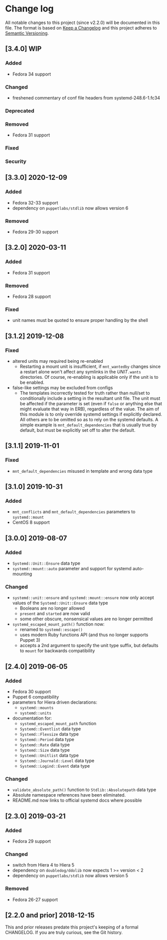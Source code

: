 <!--
This file is part of the doubledog-systemd Puppet module.
Copyright 2018-2021 John Florian
SPDX-License-Identifier: GPL-3.0-or-later

Template

## [VERSION] WIP
### Added
### Changed
### Deprecated
### Removed
### Fixed
### Security

-->

# Change log

All notable changes to this project (since v2.2.0) will be documented in this file.  The format is based on [Keep a Changelog](http://keepachangelog.com/en/1.0.0/) and this project adheres to [Semantic Versioning](http://semver.org).

## [3.4.0] WIP
### Added
- Fedora 34 support
### Changed
- freshened commentary of conf file headers from systemd-248.6-1.fc34
### Deprecated
### Removed
- Fedora 31 support
### Fixed
### Security

## [3.3.0] 2020-12-09
### Added
- Fedora 32-33 support
- dependency on `puppetlabs/stdlib` now allows version 6
### Removed
- Fedora 29-30 support

## [3.2.0] 2020-03-11
### Added
- Fedora 31 support
### Removed
- Fedora 28 support
### Fixed
- unit names must be quoted to ensure proper handling by the shell

## [3.1.2] 2019-12-08
### Fixed
- altered units may required being re-enabled
    - Restarting a mount unit is insufficient, if `mnt_wantedby` changes since a restart alone won't affect any symlinks in the *UNIT*`.wants` directories.  Of course, re-enabling is applicable only if the unit is to be enabled.
- false-like settings may be excluded from configs
    - The templates incorrectly tested for truth rather than null/set to conditionally include a setting in the resultant unit file.  The unit must be affected if the parameter is set (even if `false` or anything else that might evaluate that way in ERB), regardless of the value.  The aim of this module is to only override systemd settings if explicitly declared.  All others are to be omitted so as to rely on the systemd defaults.  A simple example is `mnt_default_dependencies` that is usually true by default, but must be explicitly set off to alter the default.

## [3.1.1] 2019-11-01
### Fixed
- `mnt_default_dependencies` misused in template and wrong data type

## [3.1.0] 2019-10-31
### Added
- `mnt_conflicts` and `mnt_default_dependencies` parameters to `systemd::mount`
- CentOS 8 support

## [3.0.0] 2019-08-07
### Added
- `Systemd::Unit::Ensure` data type
- `systemd::mount::auto` parameter and support for systemd auto-mounting
### Changed
- `systemd::unit::ensure` and `systemd::mount::ensure` now only accept values of the `Systemd::Unit::Ensure` data type
    - Booleans are no longer allowed
    - `present` and `started` are now valid
    - some other obscure, nonsensical values are no longer permitted
- `systemd_escaped_mount_path()` function now:
    - renamed to `systemd::escape()`
    - uses modern Ruby functions API (and thus no longer supports Puppet 3)
    - accepts a 2nd argument to specify the unit type suffix, but defaults to `mount` for backwards compatibility

## [2.4.0] 2019-06-05
### Added
- Fedora 30 support
- Puppet 6 compatibility
- parameters for Hiera driven declarations:
    - `systemd::mounts`
    - `systemd::units`
- documentation for:
    - `systemd_escaped_mount_path` function
    - `Systemd::Eventlist` data type
    - `Systemd::Flexsize` data type
    - `Systemd::Period` data type
    - `Systemd::Rate` data type
    - `Systemd::Size` data type
    - `Systemd::Unitlist` data type
    - `Systemd::Journald::Level` data type
    - `Systemd::Logind::Event` data type
### Changed
- `validate_absolute_path()` function to `Stdlib::Absolutepath` data type
- Absolute namespace references have been eliminated.
- README.md now links to official systemd docs where possible

## [2.3.0] 2019-03-21
### Added
- Fedora 29 support
### Changed
- switch from Hiera 4 to Hiera 5
- dependency on `doubledog/ddolib` now expects 1 >= version < 2
- dependency on `puppetlabs/stdlib` now allows version 5
### Removed
- Fedora 26-27 support

## [2.2.0 and prior] 2018-12-15

This and prior releases predate this project's keeping of a formal CHANGELOG.  If you are truly curious, see the Git history.
